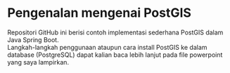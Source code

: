 # Pengenalan mengenai PostGIS

Repositori GitHub ini berisi contoh implementasi sederhana PostGIS dalam Java Spring Boot. <br>
Langkah-langkah penggunaan ataupun cara install PostGIS ke dalam database (PostgreSQL) dapat kalian baca lebih lanjut pada file powerpoint yang saya lampirkan.
